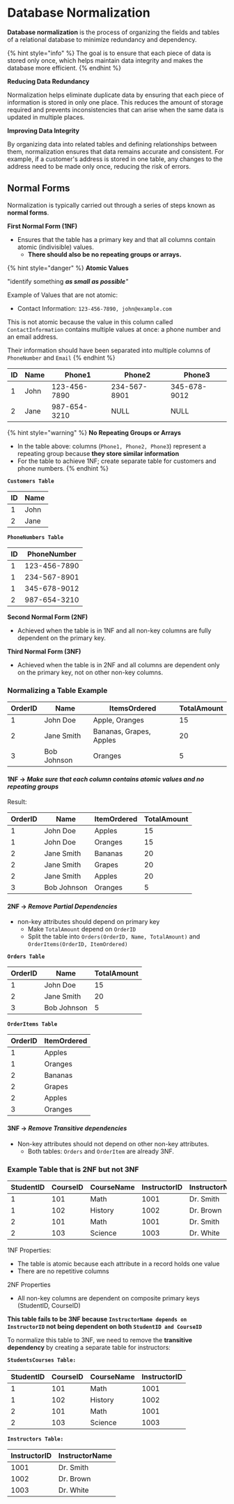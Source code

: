 # Database Normalization

**Database normalization** is the process of organizing the fields and tables of a relational database to minimize redundancy and dependency.&#x20;

{% hint style="info" %}
The goal is to ensure that each piece of data is stored only once, which helps maintain data integrity and makes the database more efficient.
{% endhint %}

**Reducing Data Redundancy**

Normalization helps eliminate duplicate data by ensuring that each piece of information is stored in only one place. This reduces the amount of storage required and prevents inconsistencies that can arise when the same data is updated in multiple places.

**Improving Data Integrity**

By organizing data into related tables and defining relationships between them, normalization ensures that data remains accurate and consistent. For example, if a customer's address is stored in one table, any changes to the address need to be made only once, reducing the risk of errors.

## Normal Forms

Normalization is typically carried out through a series of steps known as **normal forms**.

**First Normal Form (1NF)**&#x20;

* Ensures that the table has a primary key and that all columns contain atomic (indivisible) values.&#x20;
  * **There should also be no repeating groups or arrays.**

{% hint style="danger" %}
**Atomic Values**

"identify something _**as small as possible**"_

Example of Values that are not atomic:

* Contact Information: `123-456-7890, john@example.com`

This is not atomic because the value in this column called `ContactInformation` contains multiple values at once: a phone number and an email address.

Their information should have been separated into multiple columns of `PhoneNumber` and `Email`
{% endhint %}

| ID | Name | Phone1       | Phone2       | Phone3       |
| -- | ---- | ------------ | ------------ | ------------ |
| 1  | John | 123-456-7890 | 234-567-8901 | 345-678-9012 |
| 2  | Jane | 987-654-3210 | NULL         | NULL         |

{% hint style="warning" %}
**No Repeating Groups or Arrays**

* In the table above: columns (`Phone1, Phone2, Phone3`) represent a repeating group because **they store similar information**
* For the table to achieve 1NF; create separate table for customers and phone numbers.
{% endhint %}

**`Customers Table`**

| ID | Name |
| -- | ---- |
| 1  | John |
| 2  | Jane |

**`PhoneNumbers Table`**

| ID | PhoneNumber  |
| -- | ------------ |
| 1  | 123-456-7890 |
| 1  | 234-567-8901 |
| 1  | 345-678-9012 |
| 2  | 987-654-3210 |

**Second Normal Form (2NF)**

* Achieved when the table is in 1NF and all non-key columns are fully dependent on the primary key.

**Third Normal Form (3NF)**

* Achieved when the table is in 2NF and all columns are dependent only on the primary key, not on other non-key columns.

### Normalizing a Table Example

| OrderID | Name        | ItemsOrdered            | TotalAmount |
| ------- | ----------- | ----------------------- | ----------- |
| 1       | John Doe    | Apple, Oranges          | 15          |
| 2       | Jane Smith  | Bananas, Grapes, Apples | 20          |
| 3       | Bob Johnson | Oranges                 | 5           |

#### 1NF -> _Make sure that each column contains atomic values and no repeating groups_

Result:

| OrderID | Name        | ItemOrdered | TotalAmount |
| ------- | ----------- | ----------- | ----------- |
| 1       | John Doe    | Apples      | 15          |
| 1       | John Doe    | Oranges     | 15          |
| 2       | Jane Smith  | Bananas     | 20          |
| 2       | Jane Smith  | Grapes      | 20          |
| 2       | Jane Smith  | Apples      | 20          |
| 3       | Bob Johnson | Oranges     | 5           |

#### 2NF -> _Remove Partial Dependencies_

* non-key attributes should depend on primary key
  * Make `TotalAmount` depend on `OrderID`
  * Split the table into `Orders(OrderID, Name, TotalAmount)` and `OrderItems(OrderID, ItemOrdered)`

**`Orders Table`**

| OrderID | Name        | TotalAmount |
| ------- | ----------- | ----------- |
| 1       | John Doe    | 15          |
| 2       | Jane Smith  | 20          |
| 3       | Bob Johnson | 5           |

**`OrderItems Table`**

| OrderID | ItemOrdered |
| ------- | ----------- |
| 1       | Apples      |
| 1       | Oranges     |
| 2       | Bananas     |
| 2       | Grapes      |
| 2       | Apples      |
| 3       | Oranges     |

#### 3NF -> _Remove Transitive dependencies_

* Non-key attributes should not depend on other non-key attributes.
  * Both tables: `Orders` and `OrderItem` are already 3NF.

### Example Table that is 2NF but not 3NF

| StudentID | CourseID | CourseName | InstructorID | InstructorName |
| --------- | -------- | ---------- | ------------ | -------------- |
| 1         | 101      | Math       | 1001         | Dr. Smith      |
| 1         | 102      | History    | 1002         | Dr. Brown      |
| 2         | 101      | Math       | 1001         | Dr. Smith      |
| 2         | 103      | Science    | 1003         | Dr. White      |

1NF Properties:

* The table is atomic because each attribute in a record holds one value
* There are no repetitive columns

2NF Properties

* All non-key columns are dependent on composite primary keys (StudentID, CourseID)

**This table fails to be 3NF because `InstructorName depends on InstructorID` not being dependent on both `StudentID and CourseID`**

To normalize this table to 3NF, we need to remove the **transitive dependency** by creating a separate table for instructors:

**`StudentsCourses Table:`**

| StudentID | CourseID | CourseName | InstructorID |
| --------- | -------- | ---------- | ------------ |
| 1         | 101      | Math       | 1001         |
| 1         | 102      | History    | 1002         |
| 2         | 101      | Math       | 1001         |
| 2         | 103      | Science    | 1003         |

**`Instructors Table:`**

| InstructorID | InstructorName |
| ------------ | -------------- |
| 1001         | Dr. Smith      |
| 1002         | Dr. Brown      |
| 1003         | Dr. White      |
